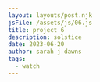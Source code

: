 ```yaml
---
layout: layouts/post.njk
jsFile: /assets/js/06.js
title: project 6
description: solstice
date: 2023-06-20
author: sarah j dawns
tags:
  - watch
---
```

